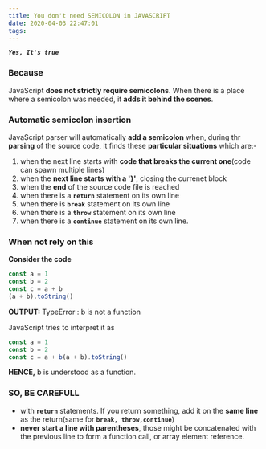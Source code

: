 ```yaml
---
title: You don't need SEMICOLON in JAVASCRIPT 
date: 2020-04-03 22:47:01
tags:
---
```

***`Yes, It's true`***

### Because 

JavaScript **does not strictly require semicolons**. When there is a place where a semicolon was needed, it **adds it behind the scenes**.

### Automatic semicolon insertion

JavaScript parser will automatically **add a semicolon** when, during thr **parsing** of the source code, it finds these **particular situations** which are:-

1. when the next line starts with **code that breaks the current one**(code can spawn multiple lines)
2. when the **next line starts with a '}'**, closing the currenet block
3. when the **end** of the source code file is reached
4. when there is a **`return`** statement on its own line
5. when there is **`break`** statement on its own line
6. when there is a **`throw`** statement on its own line
7. when there is a **`continue`** statement on its own line.

### When not rely on this
**Consider the code**
```js
const a = 1
const b = 2
const c = a + b
(a + b).toString()
```
**OUTPUT:**
TypeError : b is not a function

JavaScript tries to interpret it as
```js
const a = 1
const b = 2
const c = a + b(a + b).toString()
```
**HENCE,**
b is understood as a function.

### SO, BE CAREFULL
- with **`return`** statements. If you return something, add it on the **same line** as the return(same for **`break, throw,continue`**)
- **never start a line with parentheses**, those might be concatenated with the previous line to form a function call, or array element reference.